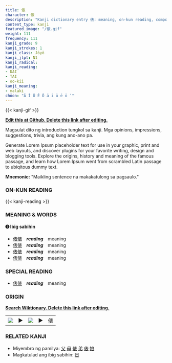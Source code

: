 ```yaml
---
title: 俵
character: 俵
description: "Kanji dictionary entry 俵: meaning, on-kun reading, compounds, origin, related kanji"
content_type: kanji
featured_image: "/俵.gif"
weight: 111
frequency: 111
kanji_grade: 9
kanji_strokes: 1
kanji_class: Jōyō
kanji_jlpt: N1
kanji_radical: 
kanji_reading: 
- DAI
- TAI
- oo-kii
kanji_meaning:
- malaki
chōon: "Ā Ī Ū Ē Ō ā ī ū ē ō ’"
---
```

[//]: # (Don't edit the line below. Kanji animated GIF code is automatically generated.)
{{< kanji-gif >}}

[//]: # (Edit below this line.)

**[Edit this at Github. Delete this link after editing.](https://github.com/tim0g/tim/tree/main/content/kanji/俵/index.md)**

Magsulat dito ng introduction tungkol sa kanji. Mga opinions, impressions, suggestions, trivia, ang kung ano-ano pa.

Generate Lorem Ipsum placeholder text for use in your graphic, print and web layouts, and discover plugins for your favorite writing, design and blogging tools. Explore the origins, history and meaning of the famous passage, and learn how Lorem Ipsum went from scrambled Latin passage to ubiqitous dummy text.
 
**Mnemonic:** "Maikling sentence na makakatulong sa pagsaulo."

### ON-KUN READING

[//]: # (Don't edit the line below. ON-KUN READING code is automatically generated.)
{{< kanji-reading >}}

### MEANING & WORDS

#### ➊ **Ibig sabihin**
  - [俵](../俵)[俵](../俵)　***reading***　meaning
  - [俵](../俵)[俵](../俵)　***reading***　meaning
  - [俵](../俵)[俵](../俵)　***reading***　meaning
  - [俵](../俵)[俵](../俵)　***reading***　meaning

### SPECIAL READING
  - [俵](../俵)[俵](../俵)　***reading***　meaning

### ORIGIN

**[Search Wiktionary. Delete this link after editing.](https://wiktionary.org/wiki/俵)**
<table class="kanji-table"><tr><td>
<img src="60px-俵-bronze.svg.png">
</td><td>▶</td><td>
<img src="60px-俵-oracle.svg.png">
</td><td>▶</td>
<td class="kanji-origin">俵</td>
</tr></table>

### RELATED KANJI
- Miyembro ng pamilya: [父](../父) [母](../母) [俵](../俵) [弟](../弟) [俵](../俵) [娘](../娘)
- Magkatulad ang ibig sabihin: [日](../日)
